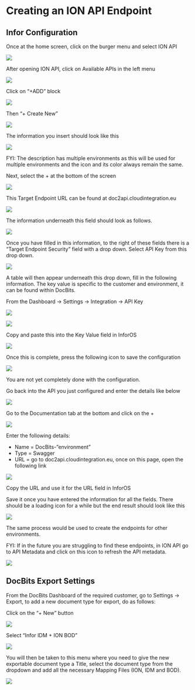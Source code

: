 # Creating an ION API Endpoint

## Infor Configuration

Once at the home screen, click on the burger menu and select ION API

![](https://lh7-us.googleusercontent.com/hSxKZMRZUv5SJc2tMxgD2aMcaAVPkmTJMEdIjPY4JoM3BWiN9BUCQSywdCNJUs54R4Df8Z6Im3Zy2TRfRQE\_bK-FU5R9DbRDF3\_drGNPPbHEYCXJzD3Go5pAbIX6mohTMDchY3q7jK6hRheoreVuT-g)

After opening ION API, click on Available APIs in the left menu

![](https://lh7-us.googleusercontent.com/Ed2FRY1deP-21i-45Q3dUBdDrPOsnKnl6BzMq65FbUDk4kIW9jQClwWVFbuvPvR\_HGpNDOFHvXsy0RnJ\_KE1cLfgrDSoMg1\_\_Q1W0\_3bZs5sg35cCN2w4Fbc9oAy\_uH9VHwkg\_irA6AQ\_wU0q\_G4QRQ)

Click on “+ADD” block

![](https://lh7-us.googleusercontent.com/GdMApy9dnygxJwFTfYJ\_LDWOE9sOgeDdNkzhzHsxqpv-JUBYnPtB18U7nwLfnGXzyJs448gpztGdLNAKIC4jYmtc56wCbKRNqXsw5e-4ITNS5aeBJ30kAOVJzvPmu-idiSu-aEKKYvr4KblwBqs55nE)

Then “+ Create New”

![](https://lh7-us.googleusercontent.com/\_MPsEXD4q7PsiAVXXbyfadZmwndAs8l3tEfPq97IqoRgk0QWdOeDV-rZwtWyhY3tUQ0uqhj1Wrr4xqDIHetzyOAnC0zAEy9j3D2uT3VJ8fJaik4HXII7Q70SdAJAVeHatuKYSlEttHCCmfa60VOgdWU)

The information you insert should look like this

![](https://lh7-us.googleusercontent.com/gwvBDFrrA-vOihzWxa\_Ns1wMbXJKzz0Qds1vyJwc3cc1QrUAd3udV5oF7iW1riwS4fYgv7-fOAdxQvATtkPZ-HHbjOnmRv4QiUpAMUyXU0XlUBisMlOQPDiKH5guSw7T\_PxSmQTghiusyrv2-btGKDU)

FYI: The description has multiple environments as this will be used for multiple environments and the icon and its color always remain the same.

Next, select the + at the bottom of the screen

![](https://lh7-us.googleusercontent.com/dtYP0O6Abzd-9yDgqtLMJh\_4p1GNGqqtJMCySJEzw-3-hcvySwdXoznQBQ-6fkCGCHVrKXRFSint8\_HuL6BpjRizZ-zIpornm7F-JH\_jU48OQ1s1kPCQyV-9mKkQkPh1ge8xbINKuV0ps7gvKuddqDs)

This Target Endpoint URL can be found at doc2api.cloudintegration.eu

![](https://lh7-us.googleusercontent.com/-olPQPbkiOSYtKh6JeDtVGDypj5xfS1vsb78vLAFDE3hETqHvzDC4VjiAwR0F3Le0seqxicUDNhXjOoOGrXgCe-cByPrp\_q-bg-nKG2Y1JngREWyekzdQ5Cbnxi0aWv\_VySw0LdcwpAElcXG\_b5Vmlo)

The information underneath this field should look as follows.

![](https://lh7-us.googleusercontent.com/DKI7Ewpn6\_3euuarVLThq6Hdatfje8i44dhUCjWUtWcA0Dq38s8Idm3DbjE0HkAv3hGmYrdgUtuRF-skv6-d\_QghuHsFR8C3Vcf72IR8diP30ixrgd0YU7oEb6DWInIqK9ccH\_X-7VotPo5sCO379NA)

Once you have filled in this information, to the right of these fields there is a “Target Endpoint Security” field with a drop down. Select API Key from this drop down.

![](https://lh7-us.googleusercontent.com/57rltIU4KnHAZ6wskQQHmn094UpRblxP\_-3Q14tVhKRT2M5uUdC4CuNINZqvy2NLjnwqDeWLIN6yr1ByNYHbV3SG1nH\_cf6zB-53I5k\_2zBeIjjQAR6BfGJBmDbh6uit5vYm0M8pGuLg0KFLXru\_N84)

A table will then appear underneath this drop down, fill in the following information. The key value is specific to the customer and environment, it can be found within DocBits.

From the Dashboard → Settings → Integration → API Key

![](https://lh7-us.googleusercontent.com/SPs6Mw9-MeDAyXBgv5CK-CbKY-rEngzHVX9ruq3CcJnSuaqq76ibxuF-gbYS8VC2mv5TjsF48DLP8q2X2seN3J5voo7FP4dWipKVglWRHnWWQ3gtoBkCY6jrpUkQ1iLQ8huoWqku70LVZkcjUykp-w8)

![](https://lh7-us.googleusercontent.com/W4-UD6i9ux7l2k8lG77daDMikVm-77npHw4EOQkrwagAjOBXqrJYeJ-5mn3UQzddPCWUDTcmoihVvLqK4uf8bKT-kQ4gWAAV7HdwxllwiqqbIi0fReynpvkhK78mlfJQLQxI\_csynJx0-rWI22G8Lgk)

Copy and paste this into the Key Value field in InforOS

![](https://lh7-us.googleusercontent.com/h\_wrZaNW70Vs3MkPOZMZk3lbfccMoJmcc6Q6ig8GeQcXY9owjyoydn4nSm-MZssXvPhDvE\_-TXr-mH73NNME28teQ1g0GsQMrWJvNFjBxJfRLWnl\_MET\_uHhFVL4ZRVdZiIaGbVsvx6esNjW8ot15n4)

Once this is complete, press the following icon to save the configuration

![](https://lh7-us.googleusercontent.com/LxVzlEIhwd\_jf8VZlzOGuryjln03ZrojS2JSqdkMb-VYhp95NrRKUnNmTnm-n\_bY55W2cf4qH5Rdx2EsEKy\_NxjT8OpxISa2mXXVj1CQ22lSE0Tqt5iTWkiWXtda7TozXa3opnM5VT0i5VpN8rWaEcw)

You are not yet completely done with the configuration.

Go back into the API you just configured and enter the details like below

![](https://lh7-us.googleusercontent.com/Tdqv5O2A-bKF7yD3JQCZkk64y1G7HEjesdUgndHv9seGDY8CCnG36T2kPy-hJqR758\_u1JSI\_LTXTkNI82H0Zlik7sKf3gByElMQGbk4bVgM2oM6lnNzJ\_gcj-57chiavEC4wHo58vorxmOHOl2sBBI)

Go to the Documentation tab at the bottom and click on the +

![](https://lh7-us.googleusercontent.com/37S1zWf-RyHvhvyI-Gi9ud2FkLwASyGD\_IzskDjsKjyEQdIBc97Bfgqptg6-TLV3-mtM9yAzjmIRV5m9rAC2EW4WqVia\_lfTsvBIGo8uXx1EvgCp0m8DeYQQfPh2zSA8I6cRySfEircpl6IZG9h6xiY)

Enter the following details:

* Name = DocBits-”environment”
* Type = Swagger
* URL = go to doc2api.cloudintegration.eu, once on this page, open the following link

![](https://lh7-us.googleusercontent.com/tazrpqtgWhLRr5O08CVo\_gUjK1EuN\_vvRGTWnw89euSYQrQWd4Jnxx-1mdaydY56\_I2otnGdg6\_3dOJhBFp3OU8i9rIlXV5-1ApKYRRPqxVhBviUQ\_VhlQAWfAKe18NMtYBFXd3QVo5i6Za7315dqqQ)

Copy the URL and use it for the URL field in InforOS

Save it once you have entered the information for all the fields. There should be a loading icon for a while but the end result should look like this

![](https://lh7-us.googleusercontent.com/odK5Oc3n8iLl45pG6Dgb1CmWFE30suuqVq5KfWP7FoqthPT93WApITIpMU6m4nndaQgnQbz3afneBYBzUrZc\_aTfyk-HUKKv6F3v5wmEvqYZ0TWYnE8\_3K-P7Gf7u5Fk7JPzbT-HUduMoecSsuoceKM)

The same process would be used to create the endpoints for other environments.&#x20;

FYI: If in the future you are struggling to find these endpoints, in ION API go to API Metadata and click on this icon to refresh the API metadata.

![](https://lh7-us.googleusercontent.com/XCcuAbf4igf7O6oXECgt-\_veEcrrC065xeHHzNWKUjFZfEi-hUJLqYkRIn2PhmBtmS3UA1\_Wpf0YdCNWBPKlyDrtWgOHRKM03Xbtlucfpmg9ulB3guwj-kgzbZFnKN5i1AMq1Kd5m-ak-ljaz1e9V5g)

## DocBits Export Settings

From the DocBits Dashboard of the required customer, go to Settings → Export, to add a new document type for export, do as follows:

Click on the “+ New” button

![](https://lh7-us.googleusercontent.com/zT9L2Re22S5SdupyS-VVagJhk8sp38tVs-euioezvF-QzKxkr6R0wXz3sH3MK3dFvH1ZkdqmTlQg3z81P5duItUW8tnd\_Pdt3J4VezzMT6Rgk\_KEjvK4gzp1vjj6xzEaDiB5VvnFhUHW6bxNJg478\_8)

Select “Infor IDM + ION BOD”

![](https://lh7-us.googleusercontent.com/6d04sh2VraR1919XKZSFnFr9QHf8YfpxTwLE-yXVEPtmejYPLcKO2CMekMXnzXDyOwh6Ml25BLCbVF9g7cv1I-jGrv3vUGugHEoxrl-BbBPnTL3nuCcN3ZNlYDuy0mXSNbH0AP-w-zTfKgcUCgQeIpE)

You will then be taken to this menu where you need to give the new exportable document type a Title, select the document type from the dropdown and add all the necessary Mapping Files (ION, IDM and BOD).&#x20;

![](https://lh7-us.googleusercontent.com/jlFJZHMeLSFSG3I-lN5tuThqieT1uCcfe\_Rj7rEQ2t9bnkbdUuyOhb9JhMBl50dn6seDmoFohtSHLU1TM9jkpPM8U7ZWpeGbD4SUFv7a0m7snpsPy33rVwus0Aub\_qXnNW3EG0IvARSzYhw7Hj6sLqY)

